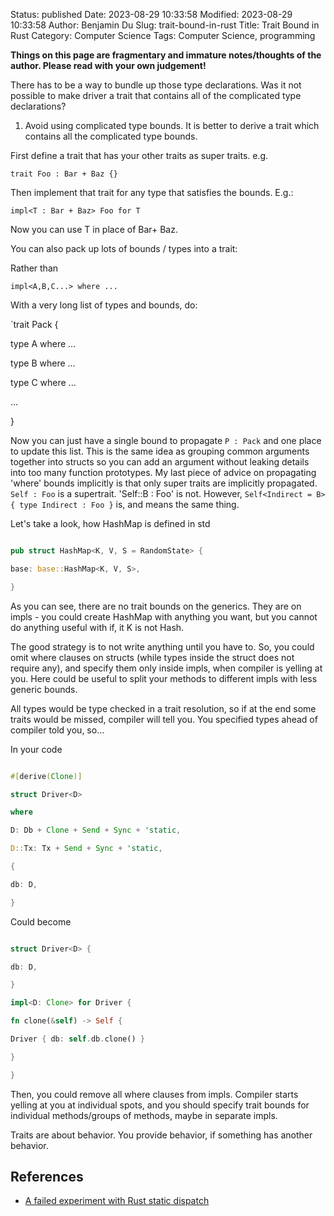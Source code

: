 Status: published
Date: 2023-08-29 10:33:58
Modified: 2023-08-29 10:33:58
Author: Benjamin Du
Slug: trait-bound-in-rust
Title: Trait Bound in Rust
Category: Computer Science
Tags: Computer Science, programming

**Things on this page are fragmentary and immature notes/thoughts of the author. Please read with your own judgement!**

There has to be a way to bundle up those type declarations. Was it not possible to make driver a trait that contains all of the complicated type declarations?

1. Avoid using complicated type bounds.
    It is better to derive a trait which contains all the complicated type bounds.

First define a trait that has your other traits as super traits. e.g.

`trait Foo : Bar + Baz {} `

Then implement that trait for any type that satisfies the bounds. E.g.:

`impl<T : Bar + Baz> Foo for T`

Now you can use T in place of Bar+ Baz.

You can also pack up lots of bounds / types into a trait:

Rather than

`impl<A,B,C...> where ...`

With a very long list of types and bounds, do:

`trait Pack {

type A where ...

type B where ...

type C where ...

...

}

Now you can just have a single bound to propagate `P : Pack` and one place to update this list. This is the same idea as grouping common arguments together into structs so you can add an argument without leaking details into too many function prototypes.
My last piece of advice on propagating 'where' bounds implicitly is that only super traits are implicitly propagated. `Self : Foo` is a supertrait. 'Self::B : Foo' is not. However, `Self<Indirect = B> { type Indirect : Foo }` is, and means the same thing.

Let's take a look, how HashMap is defined in std

```rust

pub struct HashMap<K, V, S = RandomState> {

base: base::HashMap<K, V, S>,

}

```

As you can see, there are no trait bounds on the generics. They are on impls - you could create HashMap with anything you want, but you cannot do anything useful with if, it K is not Hash.

The good strategy is to not write anything until you have to. So, you could omit where clauses on structs (while types inside the struct does not require any), and specify them only inside impls, when compiler is yelling at you. Here could be useful to split your methods to different impls with less generic bounds.

All types would be type checked in a trait resolution, so if at the end some traits would be missed, compiler will tell you. You specified types ahead of compiler told you, so...

In your code

```rust

#[derive(Clone)]

struct Driver<D>

where

D: Db + Clone + Send + Sync + 'static,

D::Tx: Tx + Send + Sync + 'static,

{

db: D,

}

```

Could become

```rust

struct Driver<D> {

db: D,

}

impl<D: Clone> for Driver {

fn clone(&self) -> Self {

Driver { db: self.db.clone() }

}

}

```

Then, you could remove all where clauses from impls. Compiler starts yelling at you at individual spots, and you should specify trait bounds for individual methods/groups of methods, maybe in separate impls.

Traits are about behavior. You provide behavior, if something has another behavior.


## References

- [A failed experiment with Rust static dispatch](https://jmmv.dev/2023/08/rust-static-dispatch-failed-experiment.html)
